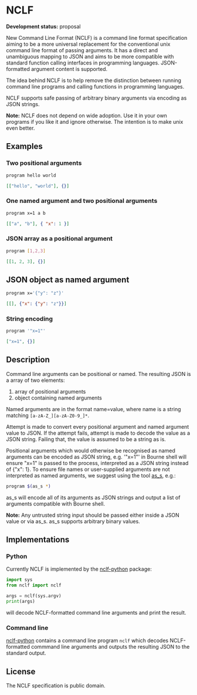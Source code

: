 # NCLF

**Development status:** proposal

New Command Line Format (NCLF) is a command line format specification aiming
to be a more universal replacement for the conventional unix command line
format of passing arguments. It has a direct and unambiguous mapping
to JSON and aims to be more compatible with standard function calling interfaces
in programming languages. JSON-formatted argument content is
supported.

The idea behind NCLF is to help remove the distinction between running
command line programs and calling functions in programming languages.

NCLF supports safe passing of arbitrary binary arguments via encoding as JSON
strings.

**Note:** NCLF does not depend on wide adoption. Use it in your own programs
if you like it and ignore otherwise. The intention is to make unix even better.

## Examples

### Two positional arguments

```sh
program hello world
```

```json
[["hello", "world"], {}]
```

### One named argument and two positional arguments

```sh
program x=1 a b
```

```json
[["a", "b"], { "x": 1 }]
```

### JSON array as a positional argument

```sh
program [1,2,3]
```

```json
[[1, 2, 3], {}]
```

## JSON object as named argument

```sh
program x='{"y": "z"}'
```

```json
[[], {"x": {"y": "z"}}]
```

### String encoding

```sh
program '"x=1"'
```

```json
["x=1", {}]
```

## Description

Command line arguments can be positional or named. The resulting JSON
is a array of two elements:

1. array of positional arguments
2. object containing named arguments

Named arguments are in the format name=value, where name is a string matching
`[a-zA-Z_][a-zA-Z0-9_]*`.

Attempt is made to convert every positional argument and named argument value
to JSON. If the attempt fails, attempt is made to decode the value as a JSON
string. Failing that, the value is assumed to be a string as is.

Positional arguments which would otherwise be recognised as named arguments
can be encoded as JSON string, e.g. '"x=1"' in Bourne shell will ensure
"x=1" is passed to the process, interpreted as a JSON string instead of
{"x": 1}. To ensure file names or user-supplied arguments are not interpreted
as named arguments, we suggest using the tool
[as_s](https://github.com/peterkuma/nclf-python#as_s), e.g.:

```sh
program $(as_s *)
```

as_s will encode all of its arguments as JSON strings and output a list
of arguments compatible with Bourne shell.

**Note:** Any untrusted string input should be passed either inside a JSON
value or via as_s. as_s supports arbitrary binary values.

## Implementations

### Python

Currently NCLF is implemented by the
[nclf-python](https://github.com/peterkuma/nclf-python) package:

```python
import sys
from nclf import nclf

args = nclf(sys.argv)
print(args)
```

will decode NCLF-formatted command line arguments and print the result.

### Command line

[nclf-python](https://github.com/peterkuma/nclf-python) contains a command
line program `nclf` which decodes NCLF-formatted commmand line arguments
and outputs the resulting JSON to the standard output.

## License

The NCLF specification is public domain.

